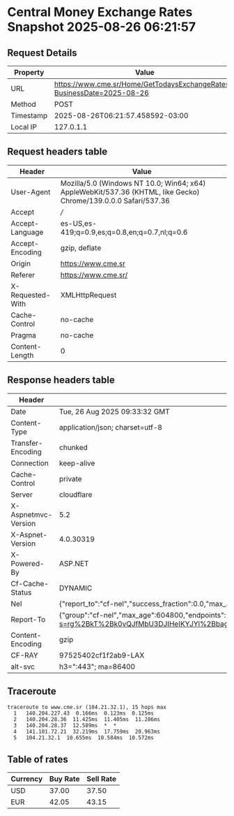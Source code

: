 # Central Money Exchange Rates Snapshot 2025-08-26 06:21:57
## Request Details

| Property | Value |
|----------|-------|
| URL | https://www.cme.sr/Home/GetTodaysExchangeRates/?BusinessDate=2025-08-26 |
| Method | POST |
| Timestamp | 2025-08-26T06:21:57.458592-03:00 |
| Local IP | 127.0.1.1 |
    
## Request headers table

| Header | Value |
|--------|-------|
| User-Agent | Mozilla/5.0 (Windows NT 10.0; Win64; x64) AppleWebKit/537.36 (KHTML, like Gecko) Chrome/139.0.0.0 Safari/537.36 |
| Accept | */* |
| Accept-Language | es-US,es-419;q=0.9,es;q=0.8,en;q=0.7,nl;q=0.6 |
| Accept-Encoding | gzip, deflate |
| Origin | https://www.cme.sr |
| Referer | https://www.cme.sr/ |
| X-Requested-With | XMLHttpRequest |
| Cache-Control | no-cache |
| Pragma | no-cache |
| Content-Length | 0 |

    
## Response headers table
| Header | Value |
|--------|-------|
| Date | Tue, 26 Aug 2025 09:33:32 GMT |
| Content-Type | application/json; charset=utf-8 |
| Transfer-Encoding | chunked |
| Connection | keep-alive |
| Cache-Control | private |
| Server | cloudflare |
| X-Aspnetmvc-Version | 5.2 |
| X-Aspnet-Version | 4.0.30319 |
| X-Powered-By | ASP.NET |
| Cf-Cache-Status | DYNAMIC |
| Nel | {"report_to":"cf-nel","success_fraction":0.0,"max_age":604800} |
| Report-To | {"group":"cf-nel","max_age":604800,"endpoints":[{"url":"https://a.nel.cloudflare.com/report/v4?s=rg%2BkT%2Bk0vQJfMbU3DJIHeIKYJYl%2BbagGomRpPcW6TvjTqUeF1PqOn9vrDJsz6QHxqQ3WMwgq8jwOhMhh1kKbfrE4gTj8wPtaYos%3D"}]} |
| Content-Encoding | gzip |
| CF-RAY | 97525402cf1f2ab9-LAX |
| alt-svc | h3=":443"; ma=86400 |

## Traceroute 

```
traceroute to www.cme.sr (104.21.32.1), 15 hops max
  1   140.204.227.43  0.166ms  0.123ms  0.125ms 
  2   140.204.28.36  11.425ms  11.405ms  11.286ms 
  3   140.204.28.37  12.589ms  *  * 
  4   141.101.72.21  32.219ms  17.759ms  20.963ms 
  5   104.21.32.1  10.655ms  10.584ms  10.572ms 

```


## Table of rates

| Currency | Buy Rate | Sell Rate |
|----------|----------|-----------|
| USD | 37.00 | 37.50 |
| EUR | 42.05 | 43.15 |
